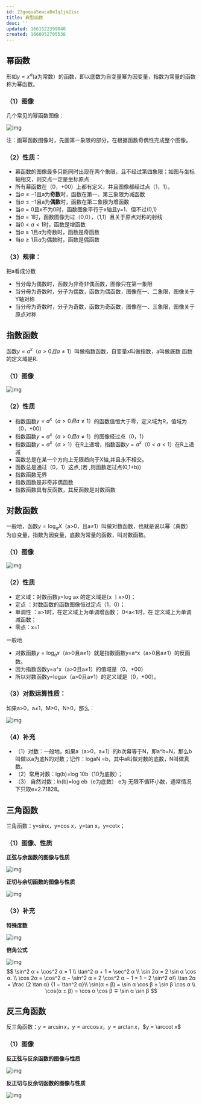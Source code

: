 ```yaml
---
id: 23goqoa5ewca8m1q1jm2isc
title: 典型函数
desc: ''
updated: 1661522399048
created: 1660952705538
---
```


## 幂函数

形如$y=x^a$(a为常数）的函数，即以底数为自变量幂为因变量，指数为常量的函数称为幂函数。

### **（1）图像**

几个常见的幂函数图像：

![img](https://pic1.zhimg.com/80/v2-c587d905dfac54b971201e22b53a8354_720w.jpg)

注：画幂函数图像时，先画第一象限的部分，在根据函数奇偶性完成整个图像。

### **（2）性质：**

- 幕函数的图像最多只能同时出现在两个象限，且不经过第四象限；如图与坐标轴相交，则交点一定是坐标原点
- 所有幕函数在（0，+00）上都有定义，并且图像都经过点（1，1）。
- 当$a\le-1$且a为**奇数**时，函数在第一、第三象限为减函数
- 当$a\le-1$且a为**偶数**时，函数在第二象限为增函数
- 当$a=0$且$x$不为0时，函数图象平行于x轴且y=1、但不过(0,1)
- 当$a=1$时，函数图像为过（0,0），（1,1）且关于原点对称的射线
- 当$0<a<1$时，函数是增函数
- 当$a\ge1$且$a$为奇数时，函数是奇函数
- 当$a\ge1$且$a$为偶数时，函数是偶函数

### **（3）规律：**

把a看成分数

- 当分母为偶数时，函数为非奇非偶函数，图像只在第一象限
- 当分母为奇数时，分子为偶数，函数为偶函数，图像在一、二象限，图像关于Y轴对称
- 当分母为奇数时，分子为奇数，函数为奇函数，图像在一、三象限，图像关于原点对称

## 指数函数

函数$y=a^x$（$a>0且a≠1$）叫做指数函数，自变量x叫做指数，a叫做底数 函数的定义域是R.

### **（1）图像**

![img](https://pic2.zhimg.com/80/v2-61a690c0a46ca5632fe8323dd0dc5cc9_720w.jpg)

### **（2）性质**

- 指数函数$y=a^x（a>0且a≠1）$的函数值恒大于零，定义域为R，值域为（0，+00）
- 指数函数$y=a^x（a>0且a≠1）$的图像经过点（0，1）
- 指数函数$y=a^x（a>1）$在R上递增，指数函数$y=a^x（0 <a< 1）$在R上递减
- 函数总是在某一个方向上无限趋向于X轴,并且永不相交。
- 函数总是通过（0，1）这点,(若 ,则函数定过点(0,1+b))
- 指数函数无界
- 指数函数是非奇非偶函数
- 指数函数具有反函数，其反函数是对数函数

## 对数函数

一般地，函数$y=\log_a X$（a>0，且a≠1）叫做对数函数，也就是说以幂（真数）为自变量，指数为因变量，底数为常量的函数，叫对数函数。

### （1）图像

![img](https://pic2.zhimg.com/80/v2-3c29066b5ec400727d5f2b6321524f1d_720w.jpg)

### **（2）性质**

- 定义域：对数函数y=log ax 的定义域是{x 丨x>0}；
- 定点 ：对数函数的函数图像恒过定点（1，0）；
- 单调性 ：a>1时，在定义域上为单调增函数； 0<a<1时，在 定义域上为单调减函数；
- 零点：x=1

一般地

- 对数函数$y=\log_ax$（a>0且a≠1）就是指数函数y=a^x（a>0且a≠1）的反函数。
- 因为指数函数y=a^x（a>0且a≠1）的值域是（0，+00）
- 所以对数函数y=logax（a>0且a≠1）的定义域是（0，+00）。

### **（3）对数运算性质：**

如果a>0，a≠1，M>0，N>0，那么：

![img](https://pic1.zhimg.com/80/v2-7d7ea19f522deb32171c20992d4e7200_720w.jpg)

### **（4）补充**

- （1）对数：一般地，如果a（a>0，a≠1）的b次幕等于N，即a^b=N，那么b叫做以a为底N的对数；记作：logaN =b，其中a叫做对数的底数，N叫做真数。
- （2）常用对数：lg(b)=log 10b（10为底数）；
- （3） 自然对数：ln(b)=log eb（e为底数） e为 无限不循环小数，通常情况下只取e=2.71828。

## 三角函数

三角函数：y=sinx，y=cos x，y=tan x，y=cotx；

### **（1）图像、性质**

**正弦与余函数的图像与性质**

![img](https://pic3.zhimg.com/80/v2-db54ed972a02caefe317899ac32ed16a_720w.jpg)

**正切与余切函数的图像与性质**

![img](https://pic1.zhimg.com/80/v2-627c02feaef3c75088a62c4a5f5695ac_720w.jpg)

### **（3）补充**

**特殊度数**

![img](https://pic1.zhimg.com/80/v2-724b1d5718b9bda200a089d829dd2ad4_720w.jpg)

**倍角公式**

![img](https://pic4.zhimg.com/80/v2-78cbe64c4b821d9769ad9ce209594e87_720w.jpg)
$$
\sin^2 α + \cos^2 α = 1 \\ \tan^2 α + 1 = \sec^2 α \\
\sin 2α = 2 \sin α \cos α. \\
\cos 2α = \cos^2 α − \sin^2 α = 2 \cos^2 α − 1 = 1 − 2 \sin^2 α\\
\tan 2α = \frac {2 \tan α} {1 − \tan^2 α}\\
\sin(α ± β) = \sin α \cos β ± \sin β \cos α \\
\cos(α ± β) = \cos α \cos β ∓ \sin α \sin β
$$


## 反三角函数

反三角函数：$y=\arcsin x$，$y = \arccos x$，$y= \arctan x$，$y = \arccot x$

### **（1）图像**

**反正弦与反余函数的图像与性质**

![img](https://pic3.zhimg.com/80/v2-f4ea34c3dc41840f38f565415e2f6536_720w.jpg)

**反正切与反余切函数的图像与性质**

![img](https://pic2.zhimg.com/80/v2-10f1cc1daaad8d4d7680996923011b81_720w.jpg)

